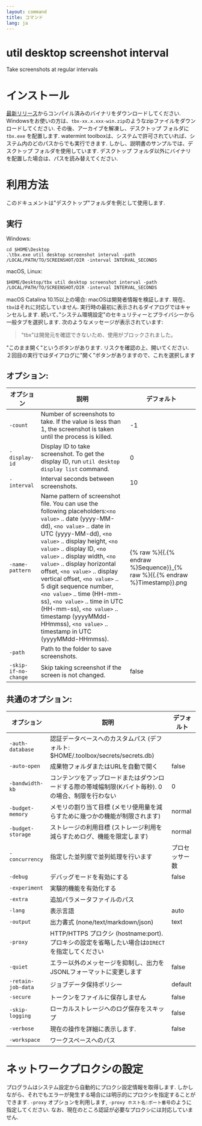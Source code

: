 ```yaml
---
layout: command
title: コマンド
lang: ja
---
```


# util desktop screenshot interval

Take screenshots at regular intervals 

# インストール

[最新リリース](https://github.com/watermint/toolbox/releases/latest)からコンパイル済みのバイナリをダウンロードしてください. Windowsをお使いの方は、`tbx-xx.x.xxx-win.zip`のようなzipファイルをダウンロードしてください. その後、アーカイブを解凍し、デスクトップ フォルダに `tbx.exe` を配置します.
watermint toolboxは、システムで許可されていれば、システム内のどのパスからでも実行できます. しかし、説明書のサンプルでは、デスクトップ フォルダを使用しています. デスクトップ フォルダ以外にバイナリを配置した場合は、パスを読み替えてください.

# 利用方法

このドキュメントは"デスクトップ"フォルダを例として使用します.

## 実行

Windows:
```
cd $HOME\Desktop
.\tbx.exe util desktop screenshot interval -path /LOCAL/PATH/TO/SCREENSHOT/DIR -interval INTERVAL_SECONDS
```

macOS, Linux:
```
$HOME/Desktop/tbx util desktop screenshot interval -path /LOCAL/PATH/TO/SCREENSHOT/DIR -interval INTERVAL_SECONDS
```

macOS Catalina 10.15以上の場合: macOSは開発者情報を検証します. 現在、`tbx`はそれに対応していません. 実行時の最初に表示されるダイアログではキャンセルします. 続いて、”システム環境設定"のセキュリティーとプライバシーから一般タブを選択します.
次のようなメッセージが表示されています:
> "tbx"は開発元を確認できないため、使用がブロックされました。

"このまま開く"というボタンがあります. リスクを確認の上、開いてください. ２回目の実行ではダイアログに"開く”ボタンがありますので、これを選択します

## オプション:

| オプション           | 説明                                                                                                                                                                                                                                                                                                                                                                                                                                                                                                                                                   | デフォルト                       |
|----------------------|--------------------------------------------------------------------------------------------------------------------------------------------------------------------------------------------------------------------------------------------------------------------------------------------------------------------------------------------------------------------------------------------------------------------------------------------------------------------------------------------------------------------------------------------------------|----------------------------------|
| `-count`             | Number of screenshots to take. If the value is less than 1, the screenshot is taken until the process is killed.                                                                                                                                                                                                                                                                                                                                                                                                                                       | -1                               |
| `-display-id`        | Display ID to take screenshot. To get the display ID, run `util desktop display list` command.                                                                                                                                                                                                                                                                                                                                                                                                                                                         | 0                                |
| `-interval`          | Interval seconds between screenshots.                                                                                                                                                                                                                                                                                                                                                                                                                                                                                                                  | 10                               |
| `-name-pattern`      | Name pattern of screenshot file. You can use the following placeholders:`<no value>` .. date (yyyy-MM-dd), `<no value>` .. date in UTC (yyyy-MM-dd), `<no value>` .. display height, `<no value>` .. display ID, `<no value>` .. display width, `<no value>` .. display horizontal offset, `<no value>` .. display vertical offset, `<no value>` .. 5 digit sequence number, `<no value>` .. time (HH-mm-ss), `<no value>` .. time in UTC (HH-mm-ss), `<no value>` .. timestamp (yyyyMMdd-HHmmss), `<no value>` .. timestamp in UTC (yyyyMMdd-HHmmss). | {% raw %}{{.{% endraw %}Sequence}}_{% raw %}{{.{% endraw %}Timestamp}}.png |
| `-path`              | Path to the folder to save screenshots.                                                                                                                                                                                                                                                                                                                                                                                                                                                                                                                |                                  |
| `-skip-if-no-change` | Skip taking screenshot if the screen is not changed.                                                                                                                                                                                                                                                                                                                                                                                                                                                                                                   | false                            |

## 共通のオプション:

| オプション         | 説明                                                                                               | デフォルト     |
|--------------------|----------------------------------------------------------------------------------------------------|----------------|
| `-auth-database`   | 認証データベースへのカスタムパス (デフォルト: $HOME/.toolbox/secrets/secrets.db)                   |                |
| `-auto-open`       | 成果物フォルダまたはURLを自動で開く                                                                | false          |
| `-bandwidth-kb`    | コンテンツをアップロードまたはダウンロードする際の帯域幅制限(Kバイト毎秒). 0の場合、制限を行わない | 0              |
| `-budget-memory`   | メモリの割り当て目標 (メモリ使用量を減らすために幾つかの機能が制限されます)                        | normal         |
| `-budget-storage`  | ストレージの利用目標 (ストレージ利用を減らすためログ、機能を限定します)                            | normal         |
| `-concurrency`     | 指定した並列度で並列処理を行います                                                                 | プロセッサー数 |
| `-debug`           | デバッグモードを有効にする                                                                         | false          |
| `-experiment`      | 実験的機能を有効化する                                                                             |                |
| `-extra`           | 追加パラメータファイルのパス                                                                       |                |
| `-lang`            | 表示言語                                                                                           | auto           |
| `-output`          | 出力書式 (none/text/markdown/json)                                                                 | text           |
| `-proxy`           | HTTP/HTTPS プロクシ (hostname:port). プロキシの設定を省略したい場合は`DIRECT`を指定してください    |                |
| `-quiet`           | エラー以外のメッセージを抑制し、出力をJSONLフォーマットに変更します                                | false          |
| `-retain-job-data` | ジョブデータ保持ポリシー                                                                           | default        |
| `-secure`          | トークンをファイルに保存しません                                                                   | false          |
| `-skip-logging`    | ローカルストレージへのログ保存をスキップ                                                           | false          |
| `-verbose`         | 現在の操作を詳細に表示します.                                                                      | false          |
| `-workspace`       | ワークスペースへのパス                                                                             |                |

# ネットワークプロクシの設定

プログラムはシステム設定から自動的にプロクシ設定情報を取得します. しかしながら、それでもエラーが発生する場合には明示的にプロクシを指定することができます. `-proxy` オプションを利用します, `-proxy ホスト名:ポート番号`のように指定してください. なお、現在のところ認証が必要なプロクシには対応していません.


